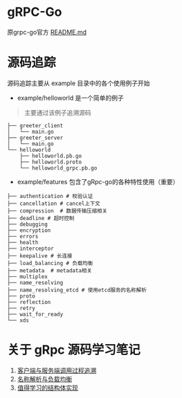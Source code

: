 # gRPC-Go

原grpc-go官方 [README.md](./README_en.md)

# 源码追踪

源码追踪主要从 example 目录中的各个使用例子开始

- example/helloworld 是一个简单的例子<br/>

> 主要通过该例子追溯源码

```
├── greeter_client
│   └── main.go
├── greeter_server
│   └── main.go
└── helloworld
    ├── helloworld.pb.go
    ├── helloworld.proto
    └── helloworld_grpc.pb.go
```

- example/features 包含了gRpc-go的各种特性使用（重要）

```
├── authentication # 校验认证
├── cancellation # cancel上下文
├── compression  # 数据传输压缩相关
├── deadline # 超时控制
├── debugging
├── encryption 
├── errors 
├── health
├── interceptor
├── keepalive # 长连接
├── load_balancing # 负载均衡
├── metadata  # metadata相关
├── multiplex
├── name_resolving
├── name_resolving_etcd # 使用etcd服务的名称解析
├── proto
├── reflection
├── retry
├── wait_for_ready
└── xds
```

# 关于 gRpc 源码学习笔记

1. [客户端与服务端调用过程追溯](./docs/客户端与服务端调用过程追溯.md)
2. [名称解析与负载均衡](./docs/名称解析与负载均衡.md)
3. [值得学习的结构体实现](./docs/值得学习的结构体.md)




